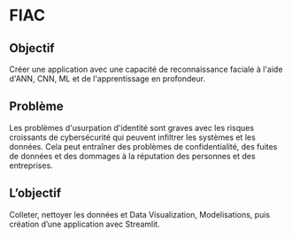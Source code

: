 # FIAC

## Objectif

Créer une application avec une capacité de reconnaissance faciale à l'aide d'ANN, CNN, ML et de l'apprentissage en profondeur.

## Problème

Les problèmes d'usurpation d'identité sont graves avec les risques croissants de
cybersécurité qui peuvent infiltrer les systèmes et les données. Cela peut entraîner des problèmes de
confidentialité, des fuites de données et des dommages à la réputation des personnes et des
entreprises.

## L’objectif

Colleter, nettoyer les données et Data Visualization, Modelisations, puis création d’une application avec Streamlit.
